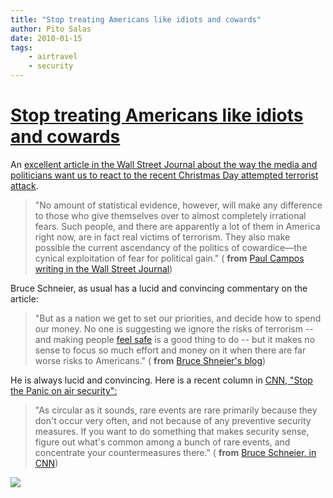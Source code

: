 ```yaml
---
title: "Stop treating Americans like idiots and cowards"
author: Pito Salas
date: 2010-01-15
tags:
    - airtravel
    - security
---
```

# [Stop treating Americans like idiots and cowards](None)




An [excellent article in the Wall Street Journal about the way the media and
politicians want us to react to the recent Christmas Day attempted terrorist
attack](<http://online.wsj.com/article/SB10001424052748704130904574644651587677752.html>).

> "No amount of statistical evidence, however, will make any difference to
> those who give themselves over to almost completely irrational fears. Such
> people, and there are apparently a lot of them in America right now, are in
> fact real victims of terrorism. They also make possible the current
> ascendancy of the politics of cowardice—the cynical exploitation of fear for
> political gain." ( **from** [Paul Campos writing in the Wall Street
> Journal](<http://online.wsj.com/article/SB10001424052748704130904574644651587677752.html>))

Bruce Schneier, as usual has a lucid and convincing commentary on the article:

> "But as a nation we get to set our priorities, and decide how to spend our
> money. No one is suggesting we ignore the risks of terrorism -- and making
> people [feel safe](<http://www.schneier.com/essay-154.html>) is a good thing
> to do -- but it makes no sense to focus so much effort and money on it when
> there are far worse risks to Americans." ( **from** [Bruce Shneier's
> blog](<http://www.schneier.com/blog/archives/2010/01/the_comparative.html>))

He is always lucid and convincing. Here is a recent column in [CNN, "Stop the
Panic on air
security":](<http://www.cnn.com/2010/OPINION/01/07/schneier.security/index.html>)

> "As circular as it sounds, rare events are rare primarily because they don't
> occur very often, and not because of any preventive security measures. If
> you want to do something that makes security sense, figure out what's common
> among a bunch of rare events, and concentrate your countermeasures there." (
> **from** [Bruce Schneier, in
> CNN](<http://www.cnn.com/2010/OPINION/01/07/schneier.security/index.html>))

![](https://i0.wp.com/img.zemanta.com/pixy.gif?w=584)


